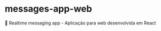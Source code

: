 # messages-app-web
:speech_balloon: Realtime messaging app - Aplicação para web desenvolvida em React

